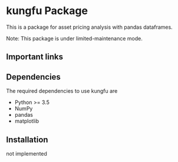 # kungfu Package

This is a package for asset pricing analysis with pandas dataframes.

Note: This package is under limited-maintenance mode.

## Important links

## Dependencies
The required dependencies to use kungfu are

- Python >= 3.5
- NumPy
- pandas
- matplotlib

## Installation
not implemented
